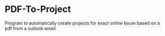 # PDF-To-Project
 Program to automatically create projects for exact online bouw based on a pdf from a outlook email
